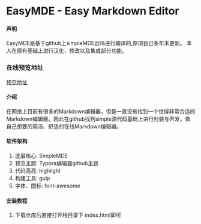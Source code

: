 # EasyMDE - Easy Markdown Editor

#### 声明

EasyMDE是基于github上simpleMDE远吗进行编译的,原项目已多年未更新。
本人在原有基础上进行汉化、修改以及集成部分功能。

### 在线预览地址

[预览地址]( https://chengliang4810.gitee.io/easymde-layui)


#### 介绍

在网络上目前有很多的Markdown编辑器，但是一直没有找到一个觉得非常合适的Markdown编辑器。因此在github找到simple源代码基础上进行封装与开发，做自己想要的简洁、舒适的在线Markdown编辑器。

#### 软件架构

1. 底层核心: SimpleMDE
2. 预览主题: Typora编辑器github主题
3. 代码高亮: highlight
4. 构建工具: gulp
5. 字体、图标: font-awesome

#### 安装教程

1.  下载仓库后直接打开根目录下 index.html即可


